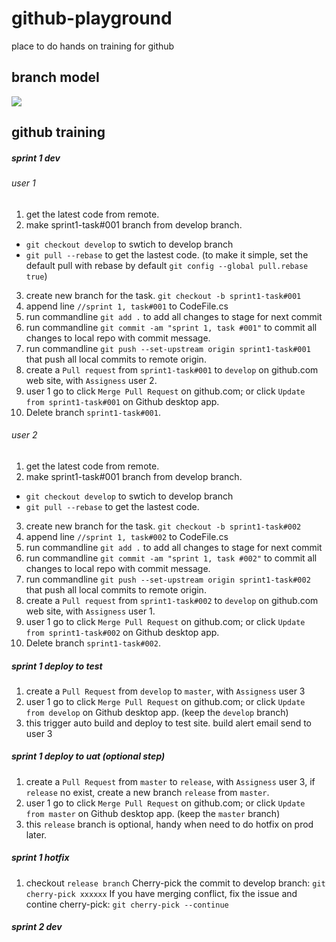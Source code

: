 # github-playground
place to do hands on training for github
## branch model
![](http://i.imgur.com/2IvTlOb.png)
## github training

##### sprint 1 dev
###### _user 1_
1. get the latest code from remote.
2. make sprint1-task#001 branch from develop branch.  
 + `git checkout develop` to swtich to develop branch
 + `git pull --rebase` to get the lastest code. (to make it simple, set the default pull with rebase by default `git config --global pull.rebase true`)  
3. create new branch for the task. `git checkout -b sprint1-task#001`
4. append line  `//sprint 1, task#001` to CodeFile.cs
5. run commandline `git add .` to add all changes to stage for next commit
6. run commandline `git commit -am "sprint 1, task #001"` to commit all changes to local repo with commit message.
7. run commandline `git push --set-upstream origin sprint1-task#001` that push all local commits to remote origin.
8. create a `Pull request` from `sprint1-task#001` to `develop` on github.com web site, with `Assigness` user 2.
9. user 1 go to click `Merge Pull Request` on github.com; or click `Update from sprint1-task#001` on Github desktop app.
10. Delete branch `sprint1-task#001`.

###### _user 2_
1. get the latest code from remote.
2. make sprint1-task#001 branch from develop branch.  
 + `git checkout develop` to swtich to develop branch
 + `git pull --rebase` to get the lastest code.
3. create new branch for the task. `git checkout -b sprint1-task#002`
4. append line  `//sprint 1, task#002` to CodeFile.cs
5. run commandline `git add .` to add all changes to stage for next commit
6. run commandline `git commit -am "sprint 1, task #002"` to commit all changes to local repo with commit message.
7. run commandline `git push --set-upstream origin sprint1-task#002` that push all local commits to remote origin.
8. create a `Pull request` from `sprint1-task#002` to `develop` on github.com web site, with `Assigness` user 1.
9. user 1 go to click `Merge Pull Request` on github.com; or click `Update from sprint1-task#002` on Github desktop app.
10. Delete branch `sprint1-task#002`.

##### sprint 1 deploy to test
1. create a `Pull Request` from `develop` to `master`, with `Assigness` user 3
2. user 1 go to click `Merge Pull Request` on github.com; or click `Update from develop` on Github desktop app. (keep the `develop` branch)
3. this trigger auto build and deploy to test site. build alert email send to user 3

##### sprint 1 deploy to uat (optional step)
1. create a `Pull Request` from `master` to `release`, with `Assigness` user 3, if `release` no exist, create a new branch `release` from `master`.
2. user 1 go to click `Merge Pull Request` on github.com; or click `Update from master` on Github desktop app. (keep the `master` branch)
3. this `release` branch is optional, handy when need to do hotfix on prod later.

##### sprint 1 hotfix
1. checkout `release branch`
Cherry-pick the commit to develop branch: `git cherry-pick xxxxxx`
If you have merging conflict, fix the issue and contine cherry-pick: `git cherry-pick --continue`

##### sprint 2 dev

